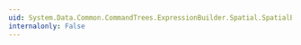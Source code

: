 ```yaml
---
uid: System.Data.Common.CommandTrees.ExpressionBuilder.Spatial.SpatialEdmFunctions.SpatialLength(System.Data.Common.CommandTrees.DbExpression)
internalonly: False
---
```

